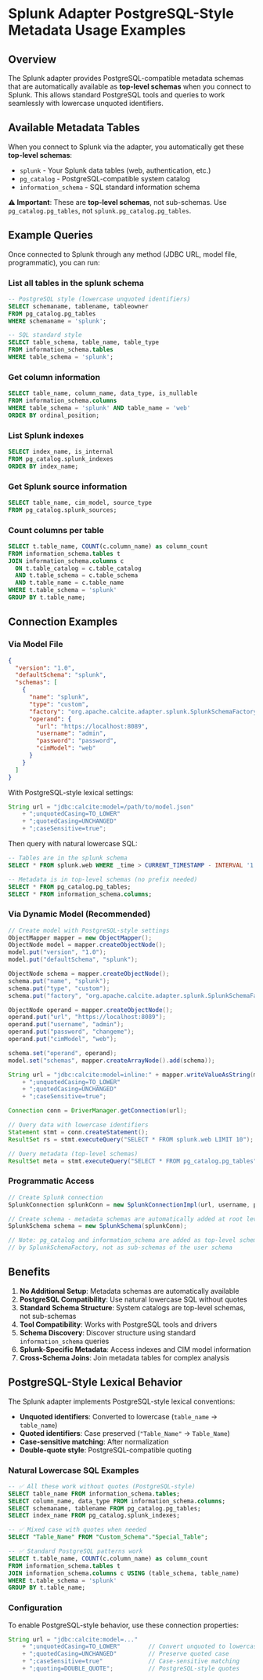 # Splunk Adapter PostgreSQL-Style Metadata Usage Examples

## Overview

The Splunk adapter provides PostgreSQL-compatible metadata schemas that are automatically available as **top-level schemas** when you connect to Splunk. This allows standard PostgreSQL tools and queries to work seamlessly with lowercase unquoted identifiers.

## Available Metadata Tables

When you connect to Splunk via the adapter, you automatically get these **top-level schemas**:

- `splunk` - Your Splunk data tables (web, authentication, etc.)
- `pg_catalog` - PostgreSQL-compatible system catalog
- `information_schema` - SQL standard information schema

**⚠️ Important**: These are **top-level schemas**, not sub-schemas. Use `pg_catalog.pg_tables`, not `splunk.pg_catalog.pg_tables`.

## Example Queries

Once connected to Splunk through any method (JDBC URL, model file, programmatic), you can run:

### List all tables in the splunk schema
```sql
-- PostgreSQL style (lowercase unquoted identifiers)
SELECT schemaname, tablename, tableowner
FROM pg_catalog.pg_tables
WHERE schemaname = 'splunk';

-- SQL standard style
SELECT table_schema, table_name, table_type
FROM information_schema.tables
WHERE table_schema = 'splunk';
```

### Get column information
```sql
SELECT table_name, column_name, data_type, is_nullable
FROM information_schema.columns
WHERE table_schema = 'splunk' AND table_name = 'web'
ORDER BY ordinal_position;
```

### List Splunk indexes
```sql
SELECT index_name, is_internal
FROM pg_catalog.splunk_indexes
ORDER BY index_name;
```

### Get Splunk source information
```sql
SELECT table_name, cim_model, source_type
FROM pg_catalog.splunk_sources;
```

### Count columns per table
```sql
SELECT t.table_name, COUNT(c.column_name) as column_count
FROM information_schema.tables t
JOIN information_schema.columns c
  ON t.table_catalog = c.table_catalog
  AND t.table_schema = c.table_schema
  AND t.table_name = c.table_name
WHERE t.table_schema = 'splunk'
GROUP BY t.table_name;
```

## Connection Examples

### Via Model File
```json
{
  "version": "1.0",
  "defaultSchema": "splunk",
  "schemas": [
    {
      "name": "splunk",
      "type": "custom",
      "factory": "org.apache.calcite.adapter.splunk.SplunkSchemaFactory",
      "operand": {
        "url": "https://localhost:8089",
        "username": "admin",
        "password": "password",
        "cimModel": "web"
      }
    }
  ]
}
```

With PostgreSQL-style lexical settings:
```java
String url = "jdbc:calcite:model=/path/to/model.json"
    + ";unquotedCasing=TO_LOWER"
    + ";quotedCasing=UNCHANGED"
    + ";caseSensitive=true";
```

Then query with natural lowercase SQL:
```sql
-- Tables are in the splunk schema
SELECT * FROM splunk.web WHERE _time > CURRENT_TIMESTAMP - INTERVAL '1' HOUR;

-- Metadata is in top-level schemas (no prefix needed)
SELECT * FROM pg_catalog.pg_tables;
SELECT * FROM information_schema.columns;
```

### Via Dynamic Model (Recommended)
```java
// Create model with PostgreSQL-style settings
ObjectMapper mapper = new ObjectMapper();
ObjectNode model = mapper.createObjectNode();
model.put("version", "1.0");
model.put("defaultSchema", "splunk");

ObjectNode schema = mapper.createObjectNode();
schema.put("name", "splunk");
schema.put("type", "custom");
schema.put("factory", "org.apache.calcite.adapter.splunk.SplunkSchemaFactory");

ObjectNode operand = mapper.createObjectNode();
operand.put("url", "https://localhost:8089");
operand.put("username", "admin");
operand.put("password", "changeme");
operand.put("cimModel", "web");

schema.set("operand", operand);
model.set("schemas", mapper.createArrayNode().add(schema));

String url = "jdbc:calcite:model=inline:" + mapper.writeValueAsString(model)
    + ";unquotedCasing=TO_LOWER"
    + ";quotedCasing=UNCHANGED"
    + ";caseSensitive=true";

Connection conn = DriverManager.getConnection(url);

// Query data with lowercase identifiers
Statement stmt = conn.createStatement();
ResultSet rs = stmt.executeQuery("SELECT * FROM splunk.web LIMIT 10");

// Query metadata (top-level schemas)
ResultSet meta = stmt.executeQuery("SELECT * FROM pg_catalog.pg_tables");
```

### Programmatic Access
```java
// Create Splunk connection
SplunkConnection splunkConn = new SplunkConnectionImpl(url, username, password);

// Create schema - metadata schemas are automatically added at root level
SplunkSchema schema = new SplunkSchema(splunkConn);

// Note: pg_catalog and information_schema are added as top-level schemas
// by SplunkSchemaFactory, not as sub-schemas of the user schema
```

## Benefits

1. **No Additional Setup**: Metadata schemas are automatically available
2. **PostgreSQL Compatibility**: Use natural lowercase SQL without quotes
3. **Standard Schema Structure**: System catalogs are top-level schemas, not sub-schemas
4. **Tool Compatibility**: Works with PostgreSQL tools and drivers
5. **Schema Discovery**: Discover structure using standard `information_schema` queries
6. **Splunk-Specific Metadata**: Access indexes and CIM model information
7. **Cross-Schema Joins**: Join metadata tables for complex analysis

## PostgreSQL-Style Lexical Behavior

The Splunk adapter implements PostgreSQL-style lexical conventions:

- **Unquoted identifiers**: Converted to lowercase (`table_name` → `table_name`)
- **Quoted identifiers**: Case preserved (`"Table_Name"` → `Table_Name`)
- **Case-sensitive matching**: After normalization
- **Double-quote style**: PostgreSQL-compatible quoting

### Natural Lowercase SQL Examples

```sql
-- ✅ All these work without quotes (PostgreSQL-style)
SELECT table_name FROM information_schema.tables;
SELECT column_name, data_type FROM information_schema.columns;
SELECT schemaname, tablename FROM pg_catalog.pg_tables;
SELECT index_name FROM pg_catalog.splunk_indexes;

-- ✅ Mixed case with quotes when needed
SELECT "Table_Name" FROM "Custom_Schema"."Special_Table";

-- ✅ Standard PostgreSQL patterns work
SELECT t.table_name, COUNT(c.column_name) as column_count
FROM information_schema.tables t
JOIN information_schema.columns c USING (table_schema, table_name)
WHERE t.table_schema = 'splunk'
GROUP BY t.table_name;
```

### Configuration

To enable PostgreSQL-style behavior, use these connection properties:
```java
String url = "jdbc:calcite:model=..."
    + ";unquotedCasing=TO_LOWER"        // Convert unquoted to lowercase
    + ";quotedCasing=UNCHANGED"         // Preserve quoted case
    + ";caseSensitive=true"             // Case-sensitive matching
    + ";quoting=DOUBLE_QUOTE";          // PostgreSQL-style quotes
```
